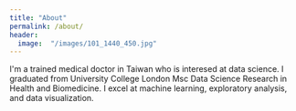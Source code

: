```yaml
---
title: "About" 
permalink: /about/ 
header: 
  image:  "/images/101_1440_450.jpg"
---
```


I'm a trained medical doctor in Taiwan who is interesed at data science. I graduated from University College London Msc Data Science Research in Health and Biomedicine. I excel at machine learning, exploratory analysis, and data visualization.     